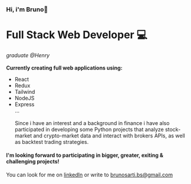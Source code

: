 ### Hi, i'm Bruno👋

# **Full Stack Web Developer** 💻
*graduate @Henry*
<br></br>
**Currently creating full web applications using:**
+ React
+ Redux
+ Tailwind 
+ NodeJS
+ Express<br/>
...
<br></br>
Since i have an interest and a background in finance i have also participated in developing some Python projects that analyze stock-market and crypto-market data and interact with brokers APIs, as well as backtest trading strategies. 

#### I'm looking forward to participating in bigger, greater, exiting & challenging projects!
You can look for me on [linkedIn](https://www.linkedin.com/in/brunosarti83/) or write to brunosarti.bs@gmail.com

